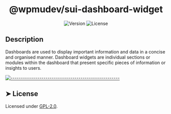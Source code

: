 <!-- ⚠️ This README has been generated from the file(s) "../../../blueprint.md" ⚠️--><h1 align="center">@wpmudev/sui-dashboard-widget</h1>

<div style="text-align: center;">
<img src="https://img.shields.io/badge/Version-0.0.1-blue.svg" alt="Version"> <img src="https://img.shields.io/badge/License-GPL-orange.svg" alt="License">
</div>
<h2> Description </h2> Dashboards are used to display important information and data in a concise and organised manner. Dashboard widgets are individual sections or modules within the dashboard that present specific pieces of information or insights to users.


[![-----------------------------------------------------](https://raw.githubusercontent.com/andreasbm/readme/master/assets/lines/colored.png)](#license)

## ➤ License
	
Licensed under [GPL-2.0](https://opensource.org/licenses/GPL-2.0).
